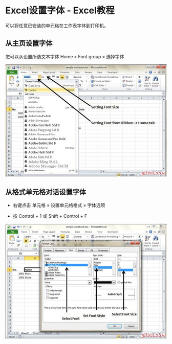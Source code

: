# Excel设置字体 - Excel教程

可以将任意已安装的单元格在工作表字体到打印机。

## 从主页设置字体

您可以从设置所选文本字体 Home » Font group » 选择字体

![Set Font from Home Tab](../img/223I13930-0.jpg)

## 从格式单元格对话设置字体

*   右键点击 单元格 » 设置单元格格式 » 字体选项

*   按 Control + 1 或 Shift + Control + F

![Set Font from Format cells](../img/223I13V3-1.jpg)

